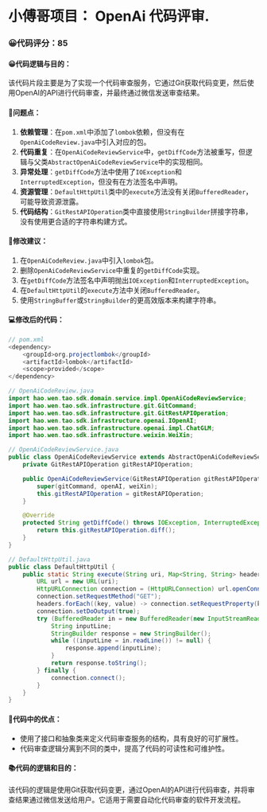 # 小傅哥项目： OpenAi 代码评审.

### 😀代码评分：85
#### 😀代码逻辑与目的：
该代码片段主要是为了实现一个代码审查服务，它通过Git获取代码变更，然后使用OpenAI的API进行代码审查，并最终通过微信发送审查结果。

#### 🤔问题点：
1. **依赖管理**：在`pom.xml`中添加了`lombok`依赖，但没有在`OpenAiCodeReview.java`中引入对应的包。
2. **代码重复**：在`OpenAiCodeReviewService`中，`getDiffCode`方法被重写，但逻辑与父类`AbstractOpenAiCodeReviewService`中的实现相同。
3. **异常处理**：`getDiffCode`方法中使用了`IOException`和`InterruptedException`，但没有在方法签名中声明。
4. **资源管理**：`DefaultHttpUtil`类中的`execute`方法没有关闭`BufferedReader`，可能导致资源泄露。
5. **代码结构**：`GitRestAPIOperation`类中直接使用`StringBuilder`拼接字符串，没有使用更合适的字符串构建方式。

#### 🎯修改建议：
1. 在`OpenAiCodeReview.java`中引入`lombok`包。
2. 删除`OpenAiCodeReviewService`中重复的`getDiffCode`实现。
3. 在`getDiffCode`方法签名中声明抛出`IOException`和`InterruptedException`。
4. 在`DefaultHttpUtil`的`execute`方法中关闭`BufferedReader`。
5. 使用`StringBuffer`或`StringBuilder`的更高效版本来构建字符串。

#### 💻修改后的代码：
```java
// pom.xml
<dependency>
    <groupId>org.projectlombok</groupId>
    <artifactId>lombok</artifactId>
    <scope>provided</scope>
</dependency>

// OpenAiCodeReview.java
import hao.wen.tao.sdk.domain.service.impl.OpenAiCodeReviewService;
import hao.wen.tao.sdk.infrastructure.git.GitCommand;
import hao.wen.tao.sdk.infrastructure.git.GitRestAPIOperation;
import hao.wen.tao.sdk.infrastructure.openai.IOpenAI;
import hao.wen.tao.sdk.infrastructure.openai.impl.ChatGLM;
import hao.wen.tao.sdk.infrastructure.weixin.WeiXin;

// OpenAiCodeReviewService.java
public class OpenAiCodeReviewService extends AbstractOpenAiCodeReviewService {
    private GitRestAPIOperation gitRestAPIOperation;

    public OpenAiCodeReviewService(GitRestAPIOperation gitRestAPIOperation, GitCommand gitCommand, IOpenAI openAI, WeiXin weiXin) {
        super(gitCommand, openAI, weiXin);
        this.gitRestAPIOperation = gitRestAPIOperation;
    }

    @Override
    protected String getDiffCode() throws IOException, InterruptedException {
        return this.gitRestAPIOperation.diff();
    }
}

// DefaultHttpUtil.java
public class DefaultHttpUtil {
    public static String execute(String uri, Map<String, String> headers) throws Exception {
        URL url = new URL(uri);
        HttpURLConnection connection = (HttpURLConnection) url.openConnection();
        connection.setRequestMethod("GET");
        headers.forEach((key, value) -> connection.setRequestProperty(key, value));
        connection.setDoOutput(true);
        try (BufferedReader in = new BufferedReader(new InputStreamReader(connection.getInputStream()))) {
            String inputLine;
            StringBuilder response = new StringBuilder();
            while ((inputLine = in.readLine()) != null) {
                response.append(inputLine);
            }
            return response.toString();
        } finally {
            connection.connect();
        }
    }
}
```

#### 🌟代码中的优点：
- 使用了接口和抽象类来定义代码审查服务的结构，具有良好的可扩展性。
- 代码审查逻辑分离到不同的类中，提高了代码的可读性和可维护性。

#### 📚代码的逻辑和目的：
该代码的逻辑是使用Git获取代码变更，通过OpenAI的API进行代码审查，并将审查结果通过微信发送给用户。它适用于需要自动化代码审查的软件开发流程。